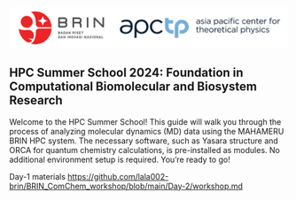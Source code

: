 ![Screenshot 2024-09-02 at xx](https://github.com/lala002-brin/BRIN_ComChem_workshop/blob/main/attachment/header.jpg) 

## HPC Summer School 2024: Foundation in Computational Biomolecular and Biosystem Research

Welcome to the HPC Summer School! This guide will walk you through the process of analyzing molecular dynamics (MD) data using the MAHAMERU BRIN HPC system. The necessary software, such as Yasara structure and ORCA for quantum chemistry calculations, is pre-installed as modules. No additional environment setup is required. You’re ready to go!


Day-1 materials https://github.com/lala002-brin/BRIN_ComChem_workshop/blob/main/Day-2/workshop.md
